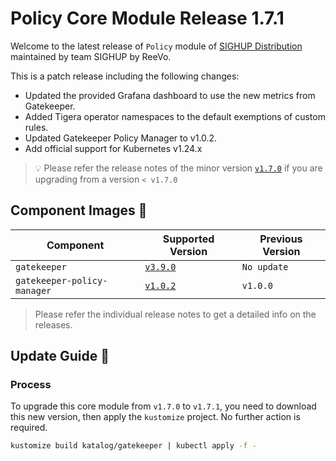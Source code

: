 # Policy Core Module Release 1.7.1

Welcome to the latest release of `Policy` module of [SIGHUP Distribution](https://github.com/sighupio/distribution) maintained by team SIGHUP by ReeVo.

This is a patch release including the following changes:

- Updated the provided Grafana dashboard to use the new metrics from Gatekeeper.
- Added Tigera operator namespaces to the default exemptions of custom rules.
- Updated Gatekeeper Policy Manager to v1.0.2.
- Add official support for Kubernetes v1.24.x

> 💡 Please refer the release notes of the minor version [`v1.7.0`](https://github.com/sighupio/module-policy/releases/tag/v1.7.0) if you are upgrading from a version `< v1.7.0`

## Component Images 🚢

| Component                   | Supported Version                                                                     | Previous Version |
| --------------------------- | ------------------------------------------------------------------------------------- | ---------------- |
| `gatekeeper`                | [`v3.9.0`](https://github.com/open-policy-agent/gatekeeper/releases/tag/v3.7.0)       | `No update`      |
| `gatekeeper-policy-manager` | [`v1.0.2`](https://github.com/sighupio/gatekeeper-policy-manager/releases/tag/v1.0.2) | `v1.0.0`         |

> Please refer the individual release notes to get a detailed info on the releases.

## Update Guide 🦮

### Process

To upgrade this core module from `v1.7.0` to `v1.7.1`, you need to download this new version, then apply the `kustomize` project. No further action is required.

```bash
kustomize build katalog/gatekeeper | kubectl apply -f -
```
